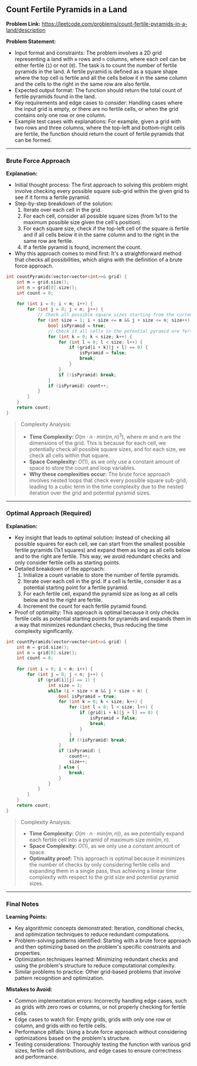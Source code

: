 ## Count Fertile Pyramids in a Land

**Problem Link:** https://leetcode.com/problems/count-fertile-pyramids-in-a-land/description

**Problem Statement:**
- Input format and constraints: The problem involves a 2D grid representing a land with `m` rows and `n` columns, where each cell can be either fertile (`1`) or not (`0`). The task is to count the number of fertile pyramids in the land. A fertile pyramid is defined as a square shape where the top cell is fertile and all the cells below it in the same column and the cells to the right in the same row are also fertile.
- Expected output format: The function should return the total count of fertile pyramids found in the land.
- Key requirements and edge cases to consider: Handling cases where the input grid is empty, or there are no fertile cells, or when the grid contains only one row or one column.
- Example test cases with explanations: For example, given a grid with two rows and three columns, where the top-left and bottom-right cells are fertile, the function should return the count of fertile pyramids that can be formed.

---

### Brute Force Approach

**Explanation:**
- Initial thought process: The first approach to solving this problem might involve checking every possible square sub-grid within the given grid to see if it forms a fertile pyramid.
- Step-by-step breakdown of the solution:
  1. Iterate over each cell in the grid.
  2. For each cell, consider all possible square sizes (from 1x1 to the maximum possible size given the cell's position).
  3. For each square size, check if the top-left cell of the square is fertile and if all cells below it in the same column and to the right in the same row are fertile.
  4. If a fertile pyramid is found, increment the count.
- Why this approach comes to mind first: It's a straightforward method that checks all possibilities, which aligns with the definition of a brute force approach.

```cpp
int countPyramids(vector<vector<int>>& grid) {
    int m = grid.size();
    int n = grid[0].size();
    int count = 0;
    
    for (int i = 0; i < m; i++) {
        for (int j = 0; j < n; j++) {
            // Check all possible square sizes starting from the current cell
            for (int size = 1; i + size <= m && j + size <= n; size++) {
                bool isPyramid = true;
                // Check if all cells in the potential pyramid are fertile
                for (int k = 0; k < size; k++) {
                    for (int l = 0; l < size; l++) {
                        if (grid[i + k][j + l] == 0) {
                            isPyramid = false;
                            break;
                        }
                    }
                    if (!isPyramid) break;
                }
                if (isPyramid) count++;
            }
        }
    }
    return count;
}
```

> Complexity Analysis:
> - **Time Complexity:** $O(m \cdot n \cdot min(m, n)^3)$, where $m$ and $n$ are the dimensions of the grid. This is because for each cell, we potentially check all possible square sizes, and for each size, we check all cells within that square.
> - **Space Complexity:** $O(1)$, as we only use a constant amount of space to store the count and loop variables.
> - **Why these complexities occur:** The brute force approach involves nested loops that check every possible square sub-grid, leading to a cubic term in the time complexity due to the nested iteration over the grid and potential pyramid sizes.

---

### Optimal Approach (Required)

**Explanation:**
- Key insight that leads to optimal solution: Instead of checking all possible squares for each cell, we can start from the smallest possible fertile pyramids (1x1 squares) and expand them as long as all cells below and to the right are fertile. This way, we avoid redundant checks and only consider fertile cells as starting points.
- Detailed breakdown of the approach:
  1. Initialize a count variable to store the number of fertile pyramids.
  2. Iterate over each cell in the grid. If a cell is fertile, consider it as a potential starting point for a fertile pyramid.
  3. For each fertile cell, expand the pyramid size as long as all cells below and to the right are fertile.
  4. Increment the count for each fertile pyramid found.
- Proof of optimality: This approach is optimal because it only checks fertile cells as potential starting points for pyramids and expands them in a way that minimizes redundant checks, thus reducing the time complexity significantly.

```cpp
int countPyramids(vector<vector<int>>& grid) {
    int m = grid.size();
    int n = grid[0].size();
    int count = 0;
    
    for (int i = 0; i < m; i++) {
        for (int j = 0; j < n; j++) {
            if (grid[i][j] == 1) {
                int size = 1;
                while (i + size < m && j + size < n) {
                    bool isPyramid = true;
                    for (int k = 0; k < size; k++) {
                        for (int l = 0; l < size; l++) {
                            if (grid[i + k][j + l] == 0) {
                                isPyramid = false;
                                break;
                            }
                        }
                        if (!isPyramid) break;
                    }
                    if (isPyramid) {
                        count++;
                        size++;
                    } else {
                        break;
                    }
                }
            }
        }
    }
    return count;
}
```

> Complexity Analysis:
> - **Time Complexity:** $O(m \cdot n \cdot min(m, n))$, as we potentially expand each fertile cell into a pyramid of maximum size $min(m, n)$.
> - **Space Complexity:** $O(1)$, as we only use a constant amount of space.
> - **Optimality proof:** This approach is optimal because it minimizes the number of checks by only considering fertile cells and expanding them in a single pass, thus achieving a linear time complexity with respect to the grid size and potential pyramid sizes.

---

### Final Notes

**Learning Points:**
- Key algorithmic concepts demonstrated: Iteration, conditional checks, and optimization techniques to reduce redundant computations.
- Problem-solving patterns identified: Starting with a brute force approach and then optimizing based on the problem's specific constraints and properties.
- Optimization techniques learned: Minimizing redundant checks and using the problem's structure to reduce computational complexity.
- Similar problems to practice: Other grid-based problems that involve pattern recognition and optimization.

**Mistakes to Avoid:**
- Common implementation errors: Incorrectly handling edge cases, such as grids with zero rows or columns, or not properly checking for fertile cells.
- Edge cases to watch for: Empty grids, grids with only one row or column, and grids with no fertile cells.
- Performance pitfalls: Using a brute force approach without considering optimizations based on the problem's structure.
- Testing considerations: Thoroughly testing the function with various grid sizes, fertile cell distributions, and edge cases to ensure correctness and performance.